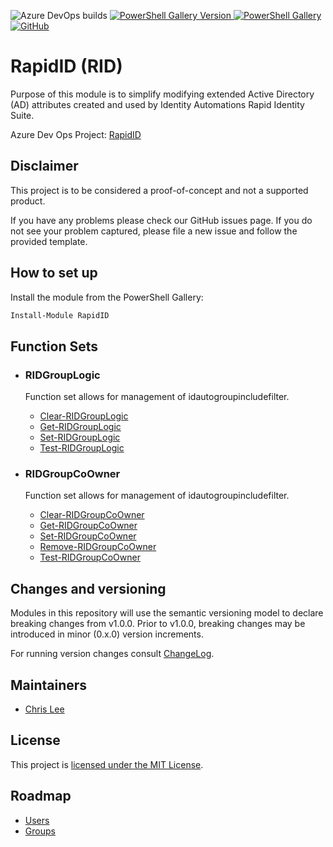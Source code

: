 ![Azure DevOps builds](https://img.shields.io/azure-devops/build/chrislee1107/f9bd49a9-1752-4ff3-b843-1f84a120111c/1?label=Azure%20Pipelines&style=plastic)    [![PowerShell Gallery Version](https://img.shields.io/powershellgallery/v/RapidID?color=blue&label=PowerShell%20Gallery&logo=RapidID&style=plastic) ](https://www.powershellgallery.com/packages/RapidID)  [![PowerShell Gallery](https://img.shields.io/powershellgallery/dt/rapidid?color=Green&label=Downloads&logo=RapidID&style=plastic)](https://www.powershellgallery.com/packages/RapidID)    [![GitHub](https://img.shields.io/github/license/clee1107/rapidid?label=License&logo=RapidID&style=plastic)](https://github.com/clee1107/RapidID)

# RapidID (RID)

Purpose of this module is to simplify modifying extended Active Directory (AD) attributes created and used by Identity Automations Rapid Identity Suite.

Azure Dev Ops Project: [RapidID](https://dev.azure.com/chrislee1107/RapidID)

## Disclaimer
This project is to be considered a proof-of-concept and not a supported product.

If you have any problems please check our GitHub issues page. If you do not see your problem captured, please file a new issue and follow the provided template.

## How to set up
Install the module from the PowerShell Gallery:

```powershell
Install-Module RapidID
```

## Function Sets
- ### RIDGroupLogic
    Function set allows for management of idautogroupincludefilter.
    - [Clear-RIDGroupLogic](docs/Clear-RIDGroupLogic.md)
    - [Get-RIDGroupLogic](docs/Get-RIDGroupLogic.md)
    - [Set-RIDGroupLogic](docs/Set-RIDGroupLogic.md)
    - [Test-RIDGroupLogic](docs/Test-RIDGroupLogic.md)

- ### RIDGroupCoOwner
    Function set allows for management of idautogroupincludefilter.
    - [Clear-RIDGroupCoOwner](docs/Clear-RIDGroupCoOwner.md)
    - [Get-RIDGroupCoOwner](docs/Get-RIDGroupCoOwner.md)
    - [Set-RIDGroupCoOwner](docs/Set-RIDGroupCoOwner.md)
    - [Remove-RIDGroupCoOwner](docs/Remove-RIDGroupCoOwner.md)
    - [Test-RIDGroupCoOwner](docs/Test-RIDGroupCoOwner.md)

## Changes and versioning

Modules in this repository will use the semantic versioning model to declare breaking changes from v1.0.0. Prior to v1.0.0, breaking changes may be introduced in minor (0.x.0) version increments.

For running version changes consult [ChangeLog](docs/changelog.md).

## Maintainers

 - [Chris Lee](https://github.com/clee1107)

## License

This project is [licensed under the MIT License](LICENSE).

## Roadmap

- [Users](ROADMAPUsers.md)
- [Groups](ROADMAPGroups.md)
